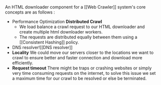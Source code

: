 An HTML downloader component for a [[Web Crawler]] system's core concepts are as follows :
- Performance Optimization 
	**Distributed Crawl** 
	- We load balance a crawl request to our HTML downloader and create multiple html downloader workers. 
	- The requests are distributed equally between them using a [[Consistent Hashing]] policy.
- DNS resolver![[DNS resolver]]
-  **Locality**
	We could move our servers closer to the locations we want to crawl to ensure better and faster connection and download more efficiently.
- **Request timeout**
	There might be traps or crashing websites or simply very time consuming requests on the internet, to solve this issue we set a maximum time for our crawl to be resolved or else be terminated.